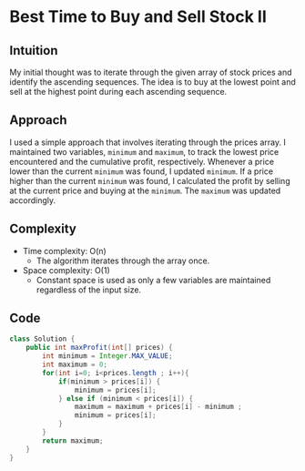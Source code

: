 # Best Time to Buy and Sell Stock II

## Intuition
My initial thought was to iterate through the given array of stock prices and identify the ascending sequences. The idea is to buy at the lowest point and sell at the highest point during each ascending sequence.

## Approach
I used a simple approach that involves iterating through the prices array. I maintained two variables, `minimum` and `maximum`, to track the lowest price encountered and the cumulative profit, respectively. Whenever a price lower than the current `minimum` was found, I updated `minimum`. If a price higher than the current `minimum` was found, I calculated the profit by selling at the current price and buying at the `minimum`. The `maximum` was updated accordingly.

## Complexity
- Time complexity: O(n) 
  - The algorithm iterates through the array once.
- Space complexity: O(1)
  - Constant space is used as only a few variables are maintained regardless of the input size.

## Code
```java
class Solution {
    public int maxProfit(int[] prices) {
        int minimum = Integer.MAX_VALUE;
        int maximum = 0;
        for(int i=0; i<prices.length ; i++){
            if(minimum > prices[i]) {
                minimum = prices[i];
            } else if (minimum < prices[i]) {
                maximum = maximum + prices[i] - minimum ;
                minimum = prices[i];
            }
        }
        return maximum;   
    }
}

